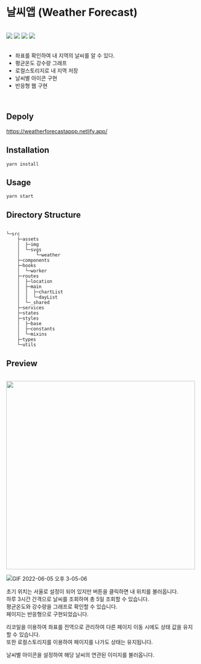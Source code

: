 # 날씨앱 (Weather Forecast)

<br/>
<div>
<img src="https://img.shields.io/badge/TypeScript-v4.4.2-blue"/>
<img src="https://img.shields.io/badge/React-v18.1.0-blue"/>
<img src="https://img.shields.io/badge/Recoil-v0.7.3 alpha 2-blue"/>
<img src="https://img.shields.io/badge/React Router Dom-v6-blue"/>
</div>
<br/>

<ul>
<li>좌표를 확인하여 내 지역의 날씨를 알 수 있다.</li>
<li>평균온도 강수량 그래프</li>
<li>로컬스토리지로 내 지역 저장</li>
<li>날씨별 아이콘 구현</li>
<li>반응형 웹 구현</li>
</ul> 
<br/>

## Depoly

https://weatherforecastappp.netlify.app/


## Installation

```
yarn install
```

## Usage

```
yarn start
```

## Directory Structure

```

└─src
    ├─assets
    │  ├─img
    │  └─svgs
    │      └─weather
    ├─components
    ├─hooks
    │  └─worker
    ├─routes
    │  ├─location
    │  ├─main
    │  │  ├─chartList
    │  │  └─dayList
    │  └─_shared
    ├─services
    ├─states
    ├─styles
    │  ├─base
    │  ├─constants
    │  └─mixins
    ├─types
    └─utils

```


## Preview
<br/>
<img src="https://user-images.githubusercontent.com/98396758/172037695-266c95c9-e320-433a-95f7-3748b2e583c7.PNG"/ width="500"><br/>


![GIF 2022-06-05 오후 3-05-06](https://user-images.githubusercontent.com/98396758/172037723-d24bac33-f5e8-4baf-a98b-384918d4215e.gif)


초기 위치는 서울로 설정이 되어 있지만 버튼을 클릭하면 내 위치를 불러옵니다.  
하루 3시간 간격으로 날씨를 조회하며 총 5일 조회할 수 있습니다.  
평균온도와 강수량을 그래프로 확인할 수 있습니다.  
페이지는 반응형으로 구현되었습니다.



리코일을 이용하여 좌표를 전역으로 관리하여 다른 페이지 이동 시에도 상태 값을 유지할 수 있습니다.  
또한 로컬스토리지를 이용하여 페이지를 나가도 상태는 유지됩니다.

날씨별 아이콘을 설정하여 해당 날씨의 연관된 이미지를 불러옵니다.
